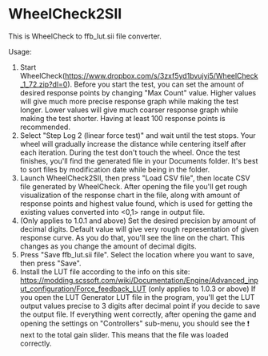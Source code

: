 # WheelCheck2SII
This is WheelCheck to ffb_lut.sii file converter. 

Usage: 

1.    Start WheelCheck(https://www.dropbox.com/s/3zxf5yd1bvujyi5/WheelCheck_1_72.zip?dl=0). Before you start the test, you can set the amount of desired response points by changing "Max Count" value. Higher values will give much more precise response graph while making the test longer. Lower values will give much coarser response graph while making the test shorter. Having at least 100 response points is recommended. 
2.    Select "Step Log 2 (linear force test)" and wait until the test stops. Your wheel will gradually increase the distance while centering itself after each iteration. During the test don't touch the wheel. Once the test finishes, you'll find the generated file in your Documents folder. It's best to sort files by modification date while being in the folder. 
3.    Launch WheelCheck2SII, then press "Load CSV file", then locate CSV file generated by WheelCheck. After opening the file you'll get rough visualization of the response chart in the file, along with amount of response points and highest value found, which is used for getting the existing values converted into <0,1> range in output file. 
4.    (Only applies to 1.0.1 and above) Set the desired precision by amount of decimal digits. Default value will give very rough representation of given response curve. As you do that, you'll see the line on the chart. This changes as you change the amount of decimal digits.
5.    Press "Save ffb_lut.sii file". Select the location where you want to save, then press "Save". 
6.    Install the LUT file according to the info on this site: https://modding.scssoft.com/wiki/Documentation/Engine/Advanced_input_configuration/Force_feedback_LUT
(only applies to 1.0.3 or above) If you open the LUT Generator LUT file in the program, you'll get the LUT output values precise to 3 digits after decimal point if you decide to save the output file.
If everything went correctly, after opening the game and opening the settings on "Controllers" sub-menu, you should see the ❗ next to the total gain slider. This means that the file was loaded correctly.
